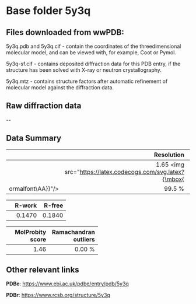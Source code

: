 # Base folder 5y3q

## Files downloaded from wwPDB:

5y3q.pdb and 5y3q.cif - contain the coordinates of the threedimensional molecular model, and can be viewed with, for example, Coot or Pymol.

5y3q-sf.cif - contains deposited diffraction data for this PDB entry, if the structure has been solved with X-ray or neutron crystallography.

5y3q.mtz - contains structure factors after automatic refinement of molecular model against the diffraction data.

## Raw diffraction data

--<br> 

## Data Summary
|   | Resolution | Completeness| I/sigma |
|---|-------------:|----------------:|--------------:|
|   |1.65 <img src="https://latex.codecogs.com/svg.latex?{\mbox{
ormalfont\AA}}"/>|99.5  %|<img width=50/>29.00|

|   | **R-work**| **R-free**   
|---|-------------:|----------------:|           
||0.1470|0.1840|

|   |**MolProbity<br>score**| **Ramachandran<br>outliers** 
|---|-------------:|----------------:|
||1.46|0.00 %|

## Other relevant links 
**PDBe**:  https://www.ebi.ac.uk/pdbe/entry/pdb/5y3q
 
**PDBr**: https://www.rcsb.org/structure/5y3q 

